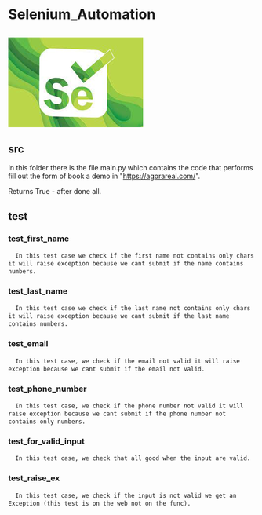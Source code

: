 # Selenium_Automation

##

![alt text](https://github.com/oz105/Selenium_Automation/blob/main/imgs/img.jpg)

## src

In this folder there is the file main.py which contains the code 
that performs fill out the form of book a demo in "https://agorareal.com/".

Returns True - after done all.


## test

### test_first_name
      
      In this test case we check if the first name not contains only chars it will raise exception because we cant submit if the name contains numbers.

### test_last_name

      In this test case we check if the last name not contains only chars it will raise exception because we cant submit if the last name contains numbers.

### test_email
      
      In this test case, we check if the email not valid it will raise exception because we cant submit if the email not valid.

### test_phone_number
      
      In this test case, we check if the phone number not valid it will raise exception because we cant submit if the phone number not contains only numbers.
      
### test_for_valid_input

      In this test case, we check that all good when the input are valid.

### test_raise_ex

      In this test case, we check if the input is not valid we get an Exception (this test is on the web not on the func).
      
      

      
